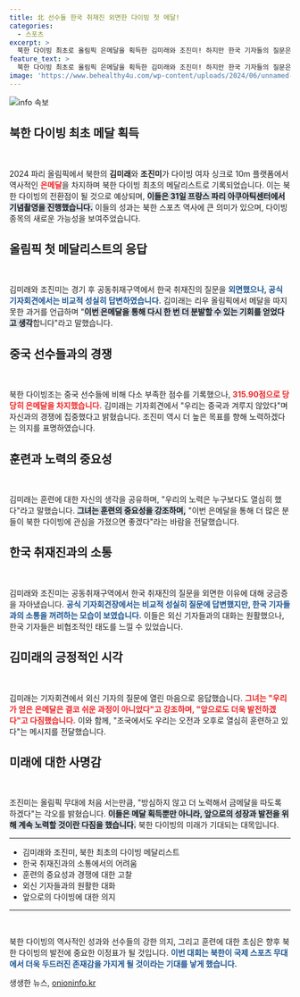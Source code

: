 ```yaml
---
title: 北 선수들 한국 취재진 외면한 다이빙 첫 메달!
categories:
  - 스포츠
excerpt: >
  북한 다이빙 최초로 올림픽 은메달을 획득한 김미래와 조진미! 하지만 한국 기자들의 질문은 외면, 공식 기자회견에서는 성실한 답변만 남겨줬다. 그들이 밝힌 소감과 훈련 비하인드는? 클릭해서 확인하세요!
feature_text: >
  북한 다이빙 최초로 올림픽 은메달을 획득한 김미래와 조진미! 하지만 한국 기자들의 질문은 외면, 공식 기자회견에서는 성실한 답변만 남겨줬다. 그들이 밝힌 소감과 훈련 비하인드는? 클릭해서 확인하세요!
image: 'https://www.behealthy4u.com/wp-content/uploads/2024/06/unnamed-file.png'
---
```


<p><img src="https://www.behealthy4u.com/wp-content/uploads/2024/06/unnamed-file.png" alt="info 속보" /></p>

<h2 data-ke-size="size26">북한 다이빙 최초 메달 획득</h2>

<p data-ke-size="size16">&nbsp;</p> 

<p>2024 파리 올림픽에서 북한의 <strong>김미래</strong>와 <strong>조진미</strong>가 다이빙 여자 싱크로 10m 플랫폼에서 역사적인 <b><span style="color: #ee2323;">은메달</span></b>을 차지하며 북한 다이빙 최초의 메달리스트로 기록되었습니다. 이는 북한 다이빙의 전환점이 될 것으로 예상되며, <b><span style="background-color: #21538527;">이들은 31일 프랑스 파리 아쿠아틱센터에서 기념촬영을 진행했습니다.</span></b> 이들의 성과는 북한 스포츠 역사에 큰 의미가 있으며, 다이빙 종목의 새로운 가능성을 보여주었습니다. </p>

<h2 data-ke-size="size26">올림픽 첫 메달리스트의 응답</h2>

<p data-ke-size="size16">&nbsp;</p>

<p>김미래와 조진미는 경기 후 공동취재구역에서 한국 취재진의 질문을 <b><span style="color: #1a5490;">외면했으나, 공식 기자회견에서는 비교적 성실히 답변하였습니다.</span></b> 김미래는 리우 올림픽에서 메달을 따지 못한 과거를 언급하며 "<b><span style="background-color: #21538527;">이번 은메달을 통해 다시 한 번 더 분발할 수 있는 기회를 얻었다고 생각</span></b>합니다"라고 말했습니다. </p>

<h2 data-ke-size="size26">중국 선수들과의 경쟁</h2>

<p data-ke-size="size16">&nbsp;</p>

<p>북한 다이빙조는 중국 선수들에 비해 다소 부족한 점수를 기록했으나, <b><span style="color: #ee2323;">315.90점으로 당당히 은메달을 차지했습니다.</span></b> 김미래는 기자회견에서 "우리는 중국과 겨루지 않았다"며 자신과의 경쟁에 집중했다고 밝혔습니다. 조진미 역시 더 높은 목표를 향해 노력하겠다는 의지를 표명하였습니다. </p>

<h2 data-ke-size="size26">훈련과 노력의 중요성</h2>

<p data-ke-size="size16">&nbsp;</p>

<p>김미래는 훈련에 대한 자신의 생각을 공유하며, "우리의 노력은 누구보다도 열심히 했다"라고 말했습니다. <b><span style="background-color: #21538527;">그녀는 훈련의 중요성을 강조하며,<span></b> "이번 은메달을 통해 더 많은 분들이 북한 다이빙에 관심을 가졌으면 좋겠다"라는 바람을 전달했습니다.</p>

<h2 data-ke-size="size26">한국 취재진과의 소통</h2>

<p data-ke-size="size16">&nbsp;</p>

<p>김미래와 조진미는 공동취재구역에서 한국 취재진의 질문을 외면한 이유에 대해 궁금증을 자아냈습니다. <b><span style="color: #1a5490;">공식 기자회견장에서는 비교적 성실히 질문에 답변했지만, 한국 기자들과의 소통을 꺼려하는 모습이 보였습니다.</span></b> 이들은 외신 기자들과의 대화는 원활했으나, 한국 기자들은 비협조적인 태도를 느낄 수 있었습니다.</p>

<h2 data-ke-size="size26">김미래의 긍정적인 시각</h2>

<p data-ke-size="size16">&nbsp;</p>

<p>김미래는 기자회견에서 외신 기자의 질문에 열린 마음으로 응답했습니다. <b><span style="color: #ee2323;">그녀는 "우리가 얻은 은메달은 결코 쉬운 과정이 아니었다"고 강조하며, "앞으로도 더욱 발전하겠다"고 다짐했습니다.</span></b> 이와 함께, "조국에서도 우리는 오전과 오후로 열심히 훈련하고 있다"는 메시지를 전달했습니다. </p>

<h2 data-ke-size="size26">미래에 대한 사명감</h2>

<p data-ke-size="size16">&nbsp;</p>

<p>조진미는 올림픽 무대에 처음 서는만큼, "방심하지 않고 더 노력해서 금메달을 따도록 하겠다"는 각오를 밝혔습니다. <b><span style="background-color: #21538527;">이들은 메달 획득뿐만 아니라, 앞으로의 성장과 발전을 위해 계속 노력할 것이란 다짐을 했습니다.</span></b> 북한 다이빙의 미래가 기대되는 대목입니다.</p>

<hr>

<ul>
  <li>김미래와 조진미, 북한 최초의 다이빙 메달리스트</li>
  <li>한국 취재진과의 소통에서의 어려움</li>
  <li>훈련의 중요성과 경쟁에 대한 고찰</li>
  <li>외신 기자들과의 원활한 대화</li>
  <li>앞으로의 다이빙에 대한 의지</li>
</ul>

<hr>

<p data-ke-size="size16">&nbsp;</p>

<p>북한 다이빙의 역사적인 성과와 선수들의 강한 의지, 그리고 훈련에 대한 초심은 향후 북한 다이빙의 발전에 중요한 이정표가 될 것입니다. <b><span style="color: #1a5490;">이번 대회는 북한이 국제 스포츠 무대에서 더욱 두드러진 존재감을 가지게 될 것이라는 기대를 낳게 했습니다.</span></b></p>
생생한 뉴스, <a href="https://onioninfo.kr" rel="dofollow">onioninfo.kr</a>


